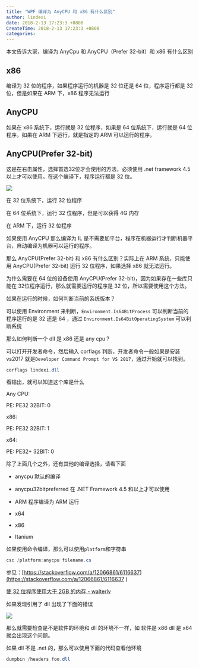 ```yaml
---
title: "WPF 编译为 AnyCPU 和 x86 有什么区别"
author: lindexi
date: 2018-2-13 17:23:3 +0800
CreateTime: 2018-2-13 17:23:3 +0800
categories: 
---
```


本文告诉大家，编译为 AnyCpu 和 AnyCPU（Prefer 32-bit）和 x86 有什么区别

<!--more-->


<!-- csdn -->

## x86

编译为 32 位的程序，如果程序运行的机器是 32 位还是 64 位，程序运行都是 32 位，但是如果在 ARM 下，x86 程序无法运行

## AnyCPU

如果在 x86 系统下，运行就是 32 位程序，如果是 64 位系统下，运行就是 64 位程序。如果在 ARM 下运行，就是指定的 ARM 可以运行的程序。

## AnyCPU(Prefer 32-bit)

这是在右击属性，选择首选32位才会使用的方法，必须使用 .net framework 4.5 以上才可以使用。在这个编译下，程序运行都是 32 位。

![](http://7xqpl8.com1.z0.glb.clouddn.com/34fdad35-5dfe-a75b-2b4b-8c5e313038e2%2F201712151723520171225151314.jpg)

在 32 位系统下，运行 32 位程序

在 64 位系统下，运行 32 位程序，但是可以获得 4G 内存

在 ARM 下，运行 32 位程序

如果使用 AnyCPU 那么编译为 IL 是不需要加平台，程序在机器运行才判断机器平台，自动编译为机器可以运行的程序。

那么 AnyCPU(Prefer 32-bit) 和 x86 有什么区别？实际上在 ARM 系统，只能使用 AnyCPU(Prefer 32-bit) 运行 32 位程序，如果选择 x86 就无法运行。

为什么需要在 64 位的设备使用 AnyCPU(Prefer 32-bit)，因为如果存在一些库只能在 32位程序运行，那么就需要运行的程序是 32 位，所以需要使用这个方法。

如果在运行的时候，如何判断当前的系统版本？

可以使用 Environment 来判断，`Environment.Is64BitProcess` 可以判断当前的程序运行的是 32 还是 64 ，通过 `Environment.Is64BitOperatingSystem` 可以判断系统

那么如何判断一个 dll 是 x86 还是 any cpu？

可以打开开发者命令，然后输入 corflags 判断，开发者命令一般如果是安装 vs2017 就是`Developer Command Prompt for VS 2017`，通过开始就可以找到。

```csharp
corflags lindexi.dll
```

看输出，就可以知道这个库是什么

Any CPU:

PE: PE32
32BIT: 0

x86:

PE: PE32
32BIT: 1

x64:

PE: PE32+
32BIT: 0

除了上面几个之外，还有其他的编译选择，请看下面

- anycpu 默认的编译

- anycpu32bitpreferred 在  .NET Framework 4.5 和以上才可以使用

- ARM 程序编译为 ARM 运行

- x64

- x86

- Itanium 

如果使用命令编译，那么可以使用`platform`和字符串

```csharp
csc /platform:anycpu filename.cs  
```

参见：[https://stackoverflow.com/a/12066861/6116637](https://stackoverflow.com/a/12066861/6116637 )

[使 32 位程序使用大于 2GB 的内存 - walterlv](https://walterlv.github.io/windows/2017/09/12/32bit-application-use-large-memory.html )

如果发现引用了 dll 出现了下面的错误

![](http://7xqpl8.com1.z0.glb.clouddn.com/34fdad35-5dfe-a75b-2b4b-8c5e313038e2%2F20181917348.jpg)

那么就需要检查是不是软件的环境和 dll 的环境不一样，如 软件是 x86 dll 是 x64就会出现这个问题。

如果 dll 不是 .net 的，那么可以使用下面的代码查看他环境

```csharp
dumpbin /headers foo.dll
```



